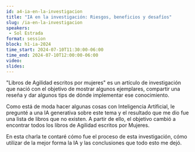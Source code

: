 ```yaml
---
id: a4-ia-en-la-investigacion
title: "IA en la investigación: Riesgos, beneficios y desafíos"
slug: /ia-en-la-investigacion
speakers:
 - Sol Estrada
format: session
block: h1-ia-2024
time_start: 2024-07-10T11:30:00-06:00
time_end: 2024-07-10T12:00:00-06:00
video:
slides:
---
```


"Libros de Agilidad escritos por mujeres" es un artículo de investigación que nació con el objetivo de mostrar algunos ejemplares, compartir una reseña y dar algunos tips de dónde implementar ese conocimiento.

Como está de moda hacer algunas cosas con Inteligencia Artificial, le pregunté a una IA generativa sobre este tema y el resultado que me dio fue una lista de libros que no existen. A partir de ello, el objetivo cambió a encontrar todos los libros de Agilidad escritos por Mujeres.

En esta charla te contaré cómo fue el proceso de esta investigación, cómo utilizar de la mejor forma la IA y las conclusiones que todo esto me dejó.
